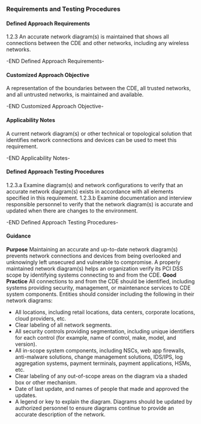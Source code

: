 ### Requirements and Testing Procedures

#### Defined Approach Requirements
1.2.3 An accurate network diagram(s) is maintained that shows all connections between the CDE and other networks, including any wireless networks.

-END Defined Approach Requirements- 
#### Customized Approach Objective
A representation of the boundaries between the CDE, all trusted networks, and all untrusted networks, is maintained and available.

-END Customized Approach Objective- 
#### Applicability Notes
A current network diagram(s) or other technical or topological solution that identifies network connections and devices can be used to meet this requirement.

-END Applicability Notes- 
#### Defined Approach Testing Procedures
1.2.3.a Examine diagram(s) and network configurations to verify that an accurate network diagram(s) exists in accordance with all elements specified in this requirement.
1.2.3.b Examine documentation and interview responsible personnel to verify that the network diagram(s) is accurate and updated when there are changes to the environment.

-END Defined Approach Testing Procedures- 
#### Guidance
**Purpose**
Maintaining an accurate and up-to-date network diagram(s) prevents network connections and devices from being overlooked and unknowingly left unsecured and vulnerable to compromise.
A properly maintained network diagram(s) helps an organization verify its PCI DSS scope by identifying systems connecting to and from the CDE.
**Good Practice**
All connections to and from the CDE should be identified, including systems providing security, management, or maintenance services to CDE system components. Entities should consider including the following in their network diagrams:
-  All locations, including retail locations, data centers, corporate locations, cloud providers, etc.
-  Clear labeling of all network segments.
-  All security controls providing segmentation, including unique identifiers for each control (for example, name of control, make, model, and version).
-  All in-scope system components, including NSCs, web app firewalls, anti-malware solutions, change management solutions, IDS/IPS, log aggregation systems, payment terminals, payment applications, HSMs, etc.
-  Clear labeling of any out-of-scope areas on the diagram via a shaded box or other mechanism.
-  Date of last update, and names of people that made and approved the updates.
-  A legend or key to explain the diagram.
Diagrams should be updated by authorized personnel to ensure diagrams continue to provide an accurate description of the network.